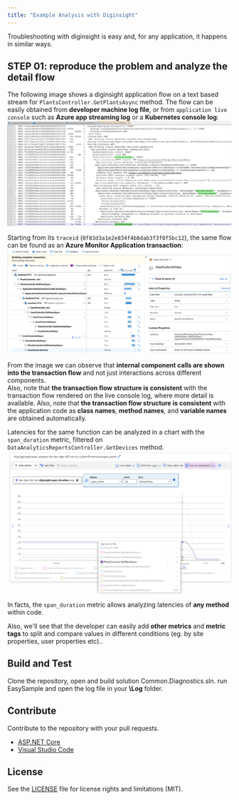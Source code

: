 ```yaml
---
title: "Example Analysis with Diginsight"
---
```

 
Troubleshooting with diginsight is easy and, for any application, it happens in similar ways.

## STEP 01: reproduce the problem and analyze the detail flow

The following image shows a diginsight application flow on a text based stream for `PlantsController.GetPlantsAsync` method.
The flow can be easily obtained from __developer machine log file__, or from `application live console` such as __Azure app streaming log__ or a __Kubernetes console log__:
![Alt text](<000.01 Full call on log4net.png>)


Starting from its `traceid` (`0f83d3a1e2e834f4b8dab3f3f0f5bc12`), the same flow can be found as an __Azure Monitor Application transaction__:
![Alt text](<000.02 Full call on azmon transaction.png>)

From the image we can observe that __internal component calls are shown into the transaction flow__ and not just interactions across different components.<br>
Also, note that __the transaction flow structure is consistent__ with the transaction flow rendered on the live console log, where more detail is available.
Also, note that __the transaction flow structure is consistent__ with the application code as __class names__, __method names__, and __variable names__ are obtained automatically. 

Latencies for the same function can be analyzed in a chart with the `span_duration` metric, filtered on `DataAnalyticsReportsController.GetDevices` method.
![Alt text](<000.03 Azmon latencies.png>)

In facts, the `span_duration` metric allows analyzing latencies of __any method__ within code.<br>

Also, we'll see that the developer can easily add __other metrics__ and __metric tags__ to split and compare values in different conditions (eg. by site properties, user properties etc)..<br>







## Build and Test 
Clone the repository, open and build solution Common.Diagnostics.sln. 
run EasySample and open the log file in your **\Log** folder.

## Contribute
Contribute to the repository with your pull requests. 

- [ASP.NET Core](https://github.com/aspnet/Home)
- [Visual Studio Code](https://github.com/Microsoft/vscode)

## License
See the [LICENSE](../LICENSE.md) file for license rights and limitations (MIT).

